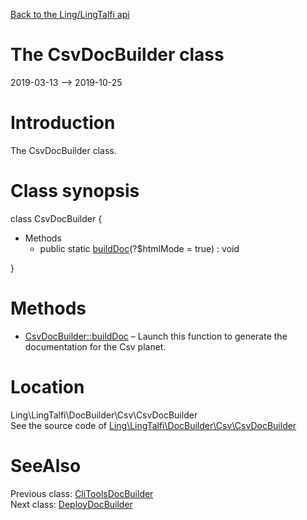 [Back to the Ling/LingTalfi api](https://github.com/lingtalfi/LingTalfi/blob/master/doc/api/Ling/LingTalfi.md)



The CsvDocBuilder class
================
2019-03-13 --> 2019-10-25






Introduction
============

The CsvDocBuilder class.



Class synopsis
==============


class <span class="pl-k">CsvDocBuilder</span>  {

- Methods
    - public static [buildDoc](https://github.com/lingtalfi/LingTalfi/blob/master/doc/api/Ling/LingTalfi/DocBuilder/Csv/CsvDocBuilder/buildDoc.md)(?$htmlMode = true) : void

}






Methods
==============

- [CsvDocBuilder::buildDoc](https://github.com/lingtalfi/LingTalfi/blob/master/doc/api/Ling/LingTalfi/DocBuilder/Csv/CsvDocBuilder/buildDoc.md) &ndash; Launch this function to generate the documentation for the Csv planet.





Location
=============
Ling\LingTalfi\DocBuilder\Csv\CsvDocBuilder<br>
See the source code of [Ling\LingTalfi\DocBuilder\Csv\CsvDocBuilder](https://github.com/lingtalfi/LingTalfi/blob/master/DocBuilder/Csv/CsvDocBuilder.php)



SeeAlso
==============
Previous class: [CliToolsDocBuilder](https://github.com/lingtalfi/LingTalfi/blob/master/doc/api/Ling/LingTalfi/DocBuilder/CliTools/CliToolsDocBuilder.md)<br>Next class: [DeployDocBuilder](https://github.com/lingtalfi/LingTalfi/blob/master/doc/api/Ling/LingTalfi/DocBuilder/Deploy/DeployDocBuilder.md)<br>
